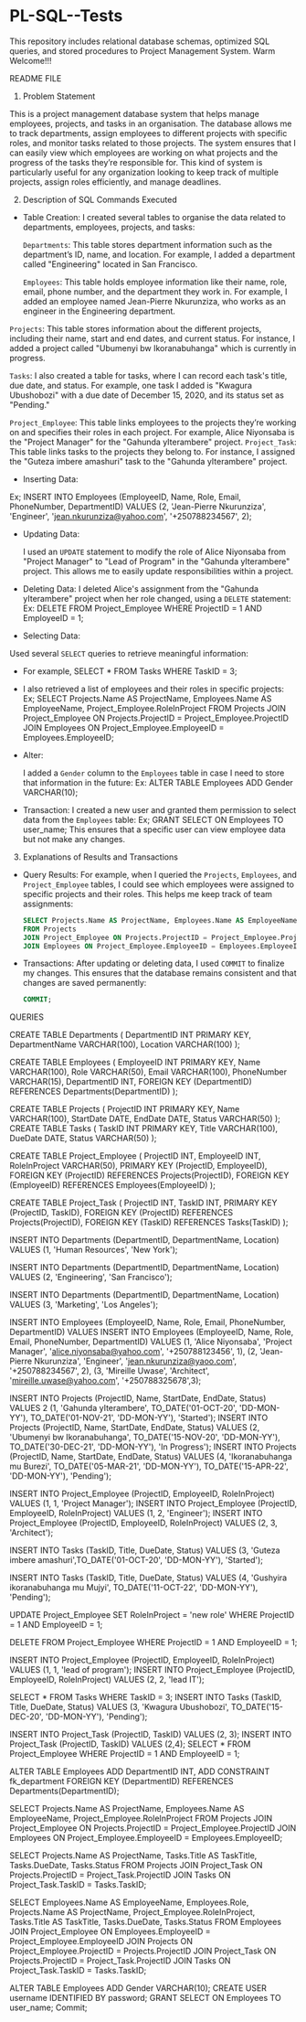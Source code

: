 # PL-SQL--Tests
This repository includes relational database schemas, optimized SQL queries, and stored procedures to Project Management System. Warm Welcome!!!

 README FILE

 1. Problem Statement

This is a project management database system that helps manage employees, projects, and tasks in an organisation. The database allows me to track departments, assign employees to different projects with specific roles, and monitor tasks related to those projects. The system ensures that I can easily view which employees are working on what projects and the progress of the tasks they’re responsible for. This kind of system is particularly useful for any organization looking to keep track of multiple projects, assign roles efficiently, and manage deadlines.


 2. Description of SQL Commands Executed

- Table Creation:
  I created several tables to organise the data related to departments, employees, projects, and tasks:
  
   `Departments`: This table stores department information such as the department’s ID, name, and location. For example, I added a department called "Engineering" located in San Francisco.
 
  `Employees`: This table holds employee information like their name, role, email, phone number, and the department they work in. For example, I added an employee named Jean-Pierre Nkurunziza, who works as an engineer in the Engineering department.

 `Projects`: This table stores information about the different projects, including their name, start and end dates, and current status. For instance, I added a project called "Ubumenyi bw Ikoranabuhanga" which is currently in progress.

 `Tasks`: I also created a table for tasks, where I can record each task's title, due date, and status. For example, one task I added is "Kwagura Ubushobozi" with a due date of December 15, 2020, and its status set as "Pending."

 `Project_Employee`: This table links employees to the projects they’re working on and specifies their roles in each project. For example, Alice Niyonsaba is the "Project Manager" for the "Gahunda yIterambere" project.
 `Project_Task`: This table links tasks to the projects they belong to. For instance, I assigned the "Guteza imbere amashuri" task to the "Gahunda yIterambere" project.

- Inserting Data:

Ex;  INSERT INTO Employees (EmployeeID, Name, Role, Email, PhoneNumber, DepartmentID)
  VALUES (2, 'Jean-Pierre Nkurunziza', 'Engineer', 'jean.nkurunziza@yahoo.com', '+250788234567', 2);


  
- Updating Data:

  I used an `UPDATE` statement to modify the role of Alice Niyonsaba from "Project Manager" to "Lead of Program" in the "Gahunda yIterambere" project. This allows me to easily update responsibilities within a project.

- Deleting Data:
  I deleted Alice's assignment from the "Gahunda yIterambere" project when her role changed, using a `DELETE` statement:
  Ex: DELETE FROM Project_Employee WHERE ProjectID = 1 AND EmployeeID = 1;

- Selecting Data:
  
Used several `SELECT` queries to retrieve meaningful information:
  - For example,
  SELECT * FROM Tasks WHERE TaskID = 3;
  - I also retrieved a list of employees and their roles in specific projects:
Ex;  SELECT Projects.Name AS ProjectName, Employees.Name AS EmployeeName, Project_Employee.RoleInProject
  FROM Projects
  JOIN Project_Employee ON Projects.ProjectID = Project_Employee.ProjectID
  JOIN Employees ON Project_Employee.EmployeeID = Employees.EmployeeID;
  

- Alter:

  I added a `Gender` column to the `Employees` table in case I need to store that information in the future:
 Ex:  ALTER TABLE Employees ADD Gender VARCHAR(10);

- Transaction:
  I created a new user and granted them permission to select data from the `Employees` table:
Ex;  GRANT SELECT ON Employees TO user_name;
   This ensures that a specific user can view employee data but not make any changes.

3. Explanations of Results and Transactions

- Query Results:
  For example, when I queried the `Projects`, `Employees`, and `Project_Employee` tables, I could see which employees were assigned to specific projects and their roles. This helps me keep track of team assignments:
  ```sql
  SELECT Projects.Name AS ProjectName, Employees.Name AS EmployeeName, Project_Employee.RoleInProject
  FROM Projects
  JOIN Project_Employee ON Projects.ProjectID = Project_Employee.ProjectID
  JOIN Employees ON Project_Employee.EmployeeID = Employees.EmployeeID;
  ```

- Transactions:
  After updating or deleting data, I used `COMMIT` to finalize my changes. This ensures that the database remains consistent and that changes are saved permanently:
  ```sql
  COMMIT;

  ```
QUERIES

CREATE TABLE Departments (
    DepartmentID INT PRIMARY KEY,
    DepartmentName VARCHAR(100),
    Location VARCHAR(100)
);

CREATE TABLE Employees (
    EmployeeID INT PRIMARY KEY,
    Name VARCHAR(100),
    Role VARCHAR(50),
    Email VARCHAR(100),
    PhoneNumber VARCHAR(15),
    DepartmentID INT,
    FOREIGN KEY (DepartmentID) REFERENCES Departments(DepartmentID) 
);

CREATE TABLE Projects (
    ProjectID INT PRIMARY KEY,
    Name VARCHAR(100),
    StartDate DATE,
    EndDate DATE,
    Status VARCHAR(50)
);
CREATE TABLE Tasks (
    TaskID INT PRIMARY KEY,
    Title VARCHAR(100),
    DueDate DATE,
    Status VARCHAR(50)
);

CREATE TABLE Project_Employee (
    ProjectID INT,
    EmployeeID INT,
    RoleInProject VARCHAR(50),
    PRIMARY KEY (ProjectID, EmployeeID),
    FOREIGN KEY (ProjectID) REFERENCES Projects(ProjectID),
    FOREIGN KEY (EmployeeID) REFERENCES Employees(EmployeeID)
);

CREATE TABLE Project_Task (
    ProjectID INT,
    TaskID INT,
    PRIMARY KEY (ProjectID, TaskID),
    FOREIGN KEY (ProjectID) REFERENCES Projects(ProjectID),
    FOREIGN KEY (TaskID) REFERENCES Tasks(TaskID)
);

INSERT INTO Departments (DepartmentID, DepartmentName, Location)
VALUES (1, 'Human Resources', 'New York');

INSERT INTO Departments (DepartmentID, DepartmentName, Location)
VALUES (2, 'Engineering', 'San Francisco');

INSERT INTO Departments (DepartmentID, DepartmentName, Location)
VALUES (3, 'Marketing', 'Los Angeles');

INSERT INTO Employees (EmployeeID, Name, Role, Email, PhoneNumber, DepartmentID) VALUES
INSERT INTO Employees (EmployeeID, Name, Role, Email, PhoneNumber, DepartmentID) VALUES
(1, 'Alice Niyonsaba', 'Project Manager', 'alice.niyonsaba@yahoo.com', '+250788123456', 1),
(2, 'Jean-Pierre Nkurunziza', 'Engineer', 'jean.nkurunziza@yaoo.com', '+250788234567', 2),
(3, 'Mireille Uwase', 'Architect', 'mireille.uwase@yahoo.com', '+250788325678',3);

INSERT INTO Projects (ProjectID, Name, StartDate, EndDate, Status) VALUES
  2  (1, 'Gahunda yIterambere', TO_DATE('01-OCT-20', 'DD-MON-YY'), TO_DATE('01-NOV-21', 'DD-MON-YY'), 'Started');
INSERT INTO Projects (ProjectID, Name, StartDate, EndDate, Status) VALUES 
(2, 'Ubumenyi bw Ikoranabuhanga', TO_DATE('15-NOV-20', 'DD-MON-YY'), TO_DATE('30-DEC-21', 'DD-MON-YY'), 'In Progress');
INSERT INTO Projects (ProjectID, Name, StartDate, EndDate, Status) VALUES 
(4, 'Ikoranabuhanga mu Burezi', TO_DATE('05-MAR-21', 'DD-MON-YY'), TO_DATE('15-APR-22', 'DD-MON-YY'), 'Pending');

INSERT INTO Project_Employee (ProjectID, EmployeeID, RoleInProject) VALUES
(1, 1, 'Project Manager');
INSERT INTO Project_Employee (ProjectID, EmployeeID, RoleInProject) VALUES
(1, 2, 'Engineer');
INSERT INTO Project_Employee (ProjectID, EmployeeID, RoleInProject) VALUES
(2, 3, 'Architect');

INSERT INTO Tasks (TaskID, Title, DueDate, Status) VALUES
(3, 'Guteza imbere amashuri',TO_DATE('01-OCT-20', 'DD-MON-YY'), 'Started');

INSERT INTO Tasks (TaskID, Title, DueDate, Status) VALUES
(4, 'Gushyira ikoranabuhanga mu Mujyi', TO_DATE('11-OCT-22', 'DD-MON-YY'), 'Pending');

UPDATE Project_Employee 
SET RoleInProject = 'new role'
WHERE ProjectID = 1 AND EmployeeID = 1;

DELETE FROM Project_Employee 
WHERE ProjectID = 1 AND EmployeeID = 1;


INSERT INTO Project_Employee (ProjectID, EmployeeID, RoleInProject) VALUES
(1, 1, 'lead of program');
INSERT INTO Project_Employee (ProjectID, EmployeeID, RoleInProject) VALUES
(2, 2, 'lead IT');

SELECT * FROM Tasks WHERE TaskID = 3;
INSERT INTO Tasks (TaskID, Title, DueDate, Status) VALUES 
(3, 'Kwagura Ubushobozi', TO_DATE('15-DEC-20', 'DD-MON-YY'), 'Pending');

INSERT INTO Project_Task (ProjectID, TaskID) VALUES (2, 3); 
INSERT INTO Project_Task (ProjectID, TaskID) VALUES (2,4);
SELECT * FROM Project_Employee WHERE ProjectID = 1 AND EmployeeID = 1;

ALTER TABLE Employees
ADD DepartmentID INT, 
ADD CONSTRAINT fk_department
FOREIGN KEY (DepartmentID) REFERENCES Departments(DepartmentID);

SELECT Projects.Name AS ProjectName, Employees.Name AS EmployeeName, Project_Employee.RoleInProject
FROM Projects
JOIN Project_Employee ON Projects.ProjectID = Project_Employee.ProjectID
JOIN Employees ON Project_Employee.EmployeeID = Employees.EmployeeID;


SELECT Projects.Name AS ProjectName, Tasks.Title AS TaskTitle, Tasks.DueDate, Tasks.Status
FROM Projects
JOIN Project_Task ON Projects.ProjectID = Project_Task.ProjectID
JOIN Tasks ON Project_Task.TaskID = Tasks.TaskID;

SELECT Employees.Name AS EmployeeName, Employees.Role, Projects.Name AS ProjectName, Project_Employee.RoleInProject, Tasks.Title AS TaskTitle, Tasks.DueDate, Tasks.Status
FROM Employees
JOIN Project_Employee ON Employees.EmployeeID = Project_Employee.EmployeeID
JOIN Projects ON Project_Employee.ProjectID = Projects.ProjectID
JOIN Project_Task ON Projects.ProjectID = Project_Task.ProjectID
JOIN Tasks ON Project_Task.TaskID = Tasks.TaskID;

ALTER TABLE Employees
ADD Gender VARCHAR(10);
CREATE USER username IDENTIFIED BY password;
GRANT SELECT ON Employees TO user_name;
Commit;






